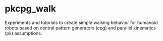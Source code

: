 # pkcpg_walk
Experiments and tutorials to create simple walking behavior for humanoid robots based on central pattern generators (cpg) and parallel kinematics (pk) assumptions.
